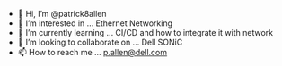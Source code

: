 - 👋 Hi, I’m @patrick8allen
- 👀 I’m interested in ... Ethernet Networking 
- 🌱 I’m currently learning ... CI/CD and how to integrate it with network
- 💞️ I’m looking to collaborate on ... Dell SONiC  
- 📫 How to reach me ... p.allen@dell.com

<!---
patrick8allen/patrick8allen is a ✨ special ✨ repository because its `README.md` (this file) appears on your GitHub profile.
You can click the Preview link to take a look at your changes.
--->
